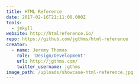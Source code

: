 ```yaml
---
title: HTML Reference
date: 2017-02-16T21:11:00.000Z
tools:
  - jekyll
website: http://htmlreference.io/
repo: https://github.com/jgthms/html-reference
creator:
  - name: Jeremy Thomas
    role: 'Design/Development'
    url: http://jgthms.com/
    twitter_username: jgthms
image_path: /uploads/showcase-html-reference.jpg
---
```

